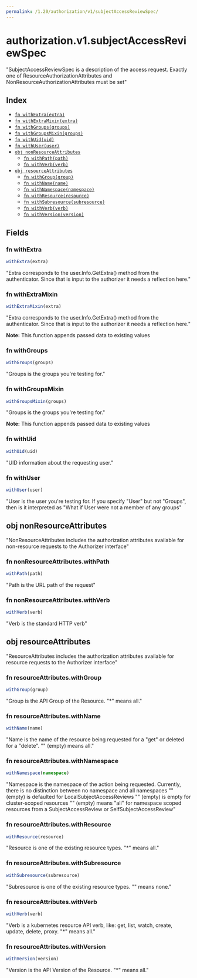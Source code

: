 ```yaml
---
permalink: /1.20/authorization/v1/subjectAccessReviewSpec/
---
```


# authorization.v1.subjectAccessReviewSpec

"SubjectAccessReviewSpec is a description of the access request.  Exactly one of ResourceAuthorizationAttributes and NonResourceAuthorizationAttributes must be set"

## Index

* [`fn withExtra(extra)`](#fn-withextra)
* [`fn withExtraMixin(extra)`](#fn-withextramixin)
* [`fn withGroups(groups)`](#fn-withgroups)
* [`fn withGroupsMixin(groups)`](#fn-withgroupsmixin)
* [`fn withUid(uid)`](#fn-withuid)
* [`fn withUser(user)`](#fn-withuser)
* [`obj nonResourceAttributes`](#obj-nonresourceattributes)
  * [`fn withPath(path)`](#fn-nonresourceattributeswithpath)
  * [`fn withVerb(verb)`](#fn-nonresourceattributeswithverb)
* [`obj resourceAttributes`](#obj-resourceattributes)
  * [`fn withGroup(group)`](#fn-resourceattributeswithgroup)
  * [`fn withName(name)`](#fn-resourceattributeswithname)
  * [`fn withNamespace(namespace)`](#fn-resourceattributeswithnamespace)
  * [`fn withResource(resource)`](#fn-resourceattributeswithresource)
  * [`fn withSubresource(subresource)`](#fn-resourceattributeswithsubresource)
  * [`fn withVerb(verb)`](#fn-resourceattributeswithverb)
  * [`fn withVersion(version)`](#fn-resourceattributeswithversion)

## Fields

### fn withExtra

```ts
withExtra(extra)
```

"Extra corresponds to the user.Info.GetExtra() method from the authenticator.  Since that is input to the authorizer it needs a reflection here."

### fn withExtraMixin

```ts
withExtraMixin(extra)
```

"Extra corresponds to the user.Info.GetExtra() method from the authenticator.  Since that is input to the authorizer it needs a reflection here."

**Note:** This function appends passed data to existing values

### fn withGroups

```ts
withGroups(groups)
```

"Groups is the groups you're testing for."

### fn withGroupsMixin

```ts
withGroupsMixin(groups)
```

"Groups is the groups you're testing for."

**Note:** This function appends passed data to existing values

### fn withUid

```ts
withUid(uid)
```

"UID information about the requesting user."

### fn withUser

```ts
withUser(user)
```

"User is the user you're testing for. If you specify \"User\" but not \"Groups\", then is it interpreted as \"What if User were not a member of any groups"

## obj nonResourceAttributes

"NonResourceAttributes includes the authorization attributes available for non-resource requests to the Authorizer interface"

### fn nonResourceAttributes.withPath

```ts
withPath(path)
```

"Path is the URL path of the request"

### fn nonResourceAttributes.withVerb

```ts
withVerb(verb)
```

"Verb is the standard HTTP verb"

## obj resourceAttributes

"ResourceAttributes includes the authorization attributes available for resource requests to the Authorizer interface"

### fn resourceAttributes.withGroup

```ts
withGroup(group)
```

"Group is the API Group of the Resource.  \"*\" means all."

### fn resourceAttributes.withName

```ts
withName(name)
```

"Name is the name of the resource being requested for a \"get\" or deleted for a \"delete\". \"\" (empty) means all."

### fn resourceAttributes.withNamespace

```ts
withNamespace(namespace)
```

"Namespace is the namespace of the action being requested.  Currently, there is no distinction between no namespace and all namespaces \"\" (empty) is defaulted for LocalSubjectAccessReviews \"\" (empty) is empty for cluster-scoped resources \"\" (empty) means \"all\" for namespace scoped resources from a SubjectAccessReview or SelfSubjectAccessReview"

### fn resourceAttributes.withResource

```ts
withResource(resource)
```

"Resource is one of the existing resource types.  \"*\" means all."

### fn resourceAttributes.withSubresource

```ts
withSubresource(subresource)
```

"Subresource is one of the existing resource types.  \"\" means none."

### fn resourceAttributes.withVerb

```ts
withVerb(verb)
```

"Verb is a kubernetes resource API verb, like: get, list, watch, create, update, delete, proxy.  \"*\" means all."

### fn resourceAttributes.withVersion

```ts
withVersion(version)
```

"Version is the API Version of the Resource.  \"*\" means all."